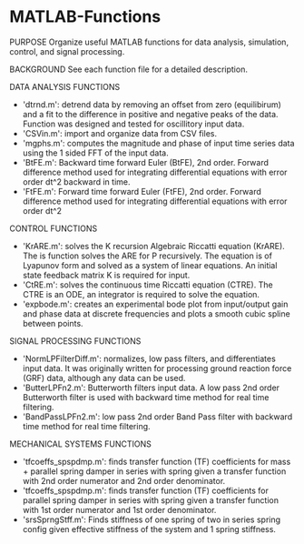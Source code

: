 # MATLAB-Functions
PURPOSE 
  Organize useful MATLAB functions for data analysis, simulation, control, and signal processing.

BACKGROUND
  See each function file for a detailed description.

DATA ANALYSIS FUNCTIONS
- 'dtrnd.m': detrend data by removing an offset from zero (equilibirum) and a fit to the difference in positive and negative peaks of the data. Function was designed and tested for oscillitory input data.
- 'CSVin.m': import and organize data from CSV files.
- 'mgphs.m': computes the magnitude and phase of input time series data using the 1 sided FFT of the input data.
- 'BtFE.m': Backward time forward Euler (BtFE), 2nd order. Forward difference method used for integrating differential equations with error order dt^2 backward in time.
- 'FtFE.m': Forward time forward Euler (FtFE), 2nd order. Forward difference method used for integrating differential equations with error order dt^2

CONTROL FUNCTIONS
- 'KrARE.m': solves the K recursion Algebraic Riccatti equation (KrARE). The is function solves the ARE for P recursively. The equation is of Lyapunov form and solved as a system of linear equations. An initial state feedback matrix K is required for input.
- 'CtRE.m': solves the continuous time Riccatti equation (CTRE). The CTRE is an ODE, an integrator is required to solve the equation.
- 'expbode.m': creates an experimental bode plot from input/output gain and phase data at discrete frequencies and plots a smooth cubic spline between points.

SIGNAL PROCESSING FUNCTIONS
- 'NormLPFilterDiff.m': normalizes, low pass filters, and differentiates input data. It was originally written for processing ground reaction force (GRF) data, although any data can be used.
- 'ButterLPFn2.m': Butterworth filters input data. A low pass 2nd order Butterworth filter is used with backward time method for real time filtering.
- 'BandPassLPFn2.m': low pass 2nd order Band Pass filter with backward time method for real time filtering.

MECHANICAL SYSTEMS FUNCTIONS
- 'tfcoeffs_spspdmp.m': finds transfer function (TF) coefficients for mass + parallel spring damper in series with spring given a transfer function with 2nd order numerator and 2nd order denominator.
- 'tfcoeffs_spspdmp.m': finds transfer function (TF) coefficients for parallel spring damper in series with spring given a transfer function with 1st order numerator and 1st order denominator.
- 'srsSprngStff.m': Finds stiffness of one spring of two in series spring config given effective stiffness of the system and 1 spring stiffness.


